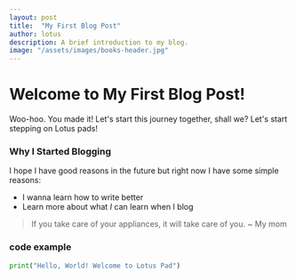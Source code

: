 ```yaml
---
layout: post
title:  "My First Blog Post"
author: lotus
description: A brief introduction to my blog.
image: "/assets/images/books-header.jpg" 
---
```

# Welcome to My First Blog Post!

Woo-hoo. You made it! Let's start this journey together, shall we? Let's start stepping on Lotus pads!

### Why I Started Blogging
I hope I have good reasons in the future but right now I have some simple reasons:
- I wanna learn how to write better
- Learn more about what *I* can learn when I blog

> If you take care of your appliances, it will take care of you.
~ My mom

### code example
```python
print("Hello, World! Welcome to Lotus Pad")